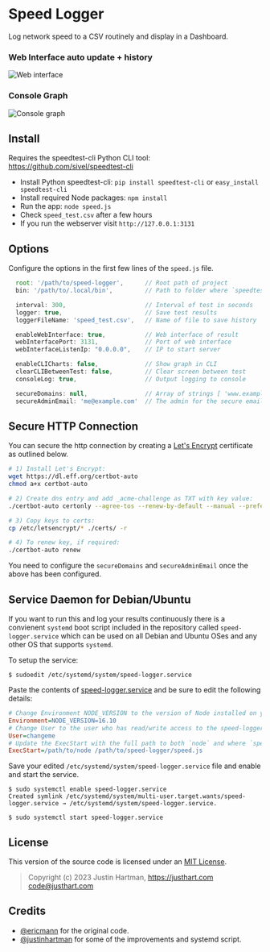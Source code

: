 Speed Logger
============

Log network speed to a CSV routinely and display in a Dashboard.

### Web Interface auto update + history

![Web interface](https://i.snag.gy/nd8ERc.jpg)

### Console Graph

![Console graph](https://i.snag.gy/i7gObk.jpg)

## Install

Requires the speedtest-cli Python CLI tool: https://github.com/sivel/speedtest-cli

- Install Python speedtest-cli: `pip install speedtest-cli` or `easy_install speedtest-cli`
- Install required Node packages: `npm install`
- Run the app: `node speed.js`
- Check `speed_test.csv` after a few hours 
- If you run the webserver visit `http://127.0.0.1:3131`

## Options

Configure the options in the first few lines of the `speed.js` file.

```javascript
  root: '/path/to/speed-logger',      // Root path of project
  bin: '/path/to/.local/bin',         // Path to folder where `speedtest-cli` installed

  interval: 300,                      // Interval of test in seconds
  logger: true,                       // Save test results
  loggerFileName: 'speed_test.csv',   // Name of file to save history

  enableWebInterface: true,           // Web interface of result
  webInterfacePort: 3131,             // Port of web interface
  webInterfaceListenIp: "0.0.0.0",    // IP to start server

  enableCLICharts: false,             // Show graph in CLI
  clearCLIBetweenTest: false,         // Clear screen between test
  consoleLog: true,                   // Output logging to console

  secureDomains: null,                // Array of strings [ 'www.example.com' ]
  secureAdminEmail: 'me@example.com'  // The admin for the secure email confirmation
```

## Secure HTTP Connection

You can secure the http connection by creating a 
[Let's Encrypt](https://letsencrypt.org/) certificate as outlined below.

```sh
# 1) Install Let's Encrypt:
wget https://dl.eff.org/certbot-auto
chmod a+x certbot-auto

# 2) Create dns entry and add _acme-challenge as TXT with key value:
./certbot-auto certonly --agree-tos --renew-by-default --manual --preferred-challenges=dns -d www.example.com

# 3) Copy keys to certs:
cp /etc/letsencrypt/* ./certs/ -r

# 4) To renew key, if required:
./certbot-auto renew
```

You need to configure the `secureDomains` and `secureAdminEmail` once the above
has been configured.

## Service Daemon for Debian/Ubuntu

If you want to run this and log your results continuously there is a convienent
`systemd` boot script included in the repository called `speed-logger.service` 
which can be used on all Debian and Ubuntu OSes and any other OS that supports 
`systemd`.

To setup the service:

```
$ sudoedit /etc/systemd/system/speed-logger.service
```

Paste the contents of [speed-logger.service](speed-logger.service) and be sure 
to edit the following details:

```ini
# Change Environment NODE_VERSION to the version of Node installed on your machine.
Environment=NODE_VERSION=16.10
# Change User to the user who has read/write access to the speed-logger folder.
User=changeme
# Update the ExecStart with the full path to both `node` and where `speed.js` is.
ExecStart=/path/to/node /path/to/speed-logger/speed.js
```

Save your edited `/etc/systemd/system/speed-logger.service` file and enable and
start the service.

```console
$ sudo systemctl enable speed-logger.service
Created symlink /etc/systemd/system/multi-user.target.wants/speed-logger.service → /etc/systemd/system/speed-logger.service.
```

```console
$ sudo systemctl start speed-logger.service
```

## License

This version of the source code is licensed under an [MIT License](https://justinhartman.mit-license.org/).

> Copyright (c) 2023 Justin Hartman, https://justhart.com <code@justhart.com>

## Credits

- [@ericmann](https://github.com/ericmann/speed-logger) for the original code.
- [@justinhartman](https://github.com/justinhartman) for some of the improvements and systemd script.

